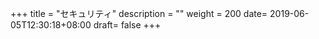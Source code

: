+++
title = "セキュリティ"
description = ""
weight = 200
date= 2019-06-05T12:30:18+08:00
draft= false
+++
